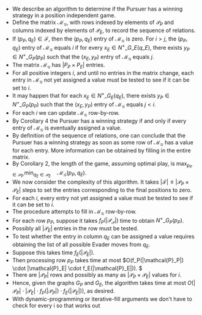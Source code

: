 - We describe an algorithm to determine if the Pursuer has a winning strategy in a position independent game.
- Define the matrix $\mathcal M_{\mathcal G}$, with rows indexed by elements of $\mathcal P_P$ and columns indexed by elements of $\mathcal P _E$, to record the sequence of relations.
- If $(p_P, q_E) \in \mathcal F$, then the  $(p_P, q_E)$ entry of $\mathcal M_{\mathcal G}$ is zero. For $i > j$, the $(p_P, q_E)$ entry of $\mathcal M_{\mathcal G}$ equals $i$ if for every $x_E \in N^+\_{G\_E}(q\_E)$, there exists $y_P \in N^+\_{G_P}(p_P)$ such that the $(x_E, y_P)$ entry
of $\mathcal M_{\mathcal G}$ equals $j$.
- The matrix $\mathcal{M}_{\mathcal{G}}$ has $|P_P \times P_E|$ entries.
- For all positive integers $i$, and until no entries in the matrix change, each entry in $\mathcal{M}_{\mathcal{G}}$ not yet assigned a value must be tested to see if it can be set to $i$.
- It may happen that for each $x_E \in N^+\_{G_E}(q_E)$, there exists $y_P \in N^+\_{G_P}(p_P)$ such that the $(x_E, y_P)$ entry of $\mathcal M_{\mathcal G}$ equals $j < i$.
- For each $i$ we can update $\mathcal{M}_{\mathcal{G}}$ row-by-row.
- By Corollary 4 the Pursuer has a winning strategy if and only if every entry of $\mathcal M_{\mathcal G}$ is eventually assigned a value.
- By definition of the sequence of relations, one can conclude that the Pursuer has a winning strategy as soon as some row of $\mathcal M_{\mathcal G}$ has a value for each entry.  More information can be obtained by filling in the entire matrix.
- By Corollary 2, the length of the game, assuming optimal play, is $\max_{p_P \in \mathcal P_P} \,\min_{q_E \in \mathcal P_E}\quad \mathcal M_{\mathcal G}(p_P, q_E).$
- We now consider the complexity of this algorithm. It takes $|\mathcal{F}| \leq |\mathcal{P}_P \times \mathcal{P}_E|$ steps to set the entries corresponding to the final positions to zero.
- For each $i$, every entry not yet assigned a value must be tested to see if it can be set to $i$.
- The procedure attempts to fill in $\mathcal M_{\mathcal G}$ row-by-row.
- For each row $p_P$, suppose it takes $f_P(|\mathcal{P_P}|)$ time to obtain $N^+\_{G_P}(p_P)$.
- Possibly all $|\mathcal{P}_E|$ entries in the row must be tested.
- To test whether the entry in column $q_E$ can be assigned a value requires obtaining the list of all possible Evader moves from $q_E$.
- Suppose this takes time $f_E(|\mathcal{P}_E|)$.
- Then processing row $p_P$ takes  time at most $O(f_P(|\mathcal{P}_P|) \cdot |\mathcal{P}_E|  \cdot f_E(|\mathcal{P}_E|)). $
- There are $|\mathcal{P}_P|$ rows and possibly as many as $|\mathcal{P}_P \times \mathcal{P}_E|$ values for $i$.
- Hence, given the graphs $G_P$ and $G_E$, the algorithm takes time at most $O(|\mathcal{P}_P| \cdot  |\mathcal{P}_E| \cdot f_P(|\mathcal{P}_P|) \cdot f_E(|\mathcal{P}_E|)),$ as desired.
- With dynamic-programming or iterative-fill arguments we don't have to check for every i so that works out
